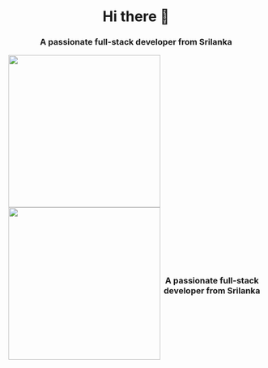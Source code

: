<h1 align="center">Hi there 👋</h1>
<h3 align="center">A passionate full-stack developer from Srilanka</h3>
<img src="https://github.com/MrbadMiro/MrbadMiro/assets/94770857/7696c56b-1fd3-429b-b90e-cd4cd954dcee"    margin="0 auto" width="300px" height="300px">

<div style="display: flex; justify-content: center; align-items: center;">
  <img src="https://github.com/MrbadMiro/MrbadMiro/assets/94770857/7696c56b-1fd3-429b-b90e-cd4cd954dcee" width="300px" height="300px">
  <h3 style="text-align: center;">A passionate full-stack developer from Srilanka</h3>
</div>












